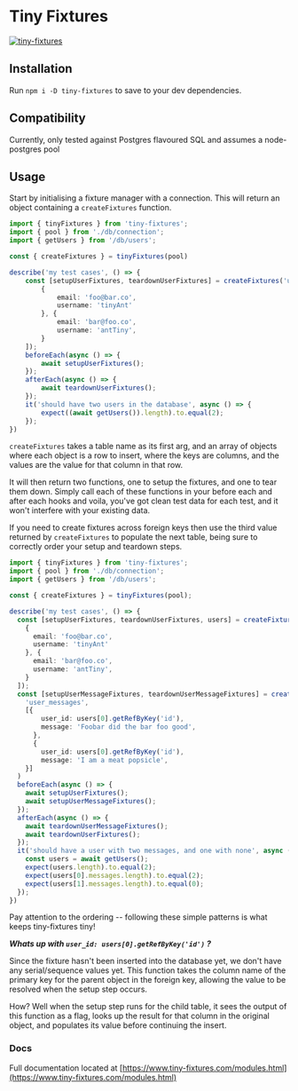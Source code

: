 # Tiny Fixtures
[![tiny-fixtures](https://circleci.com/gh/Antman261/tiny-fixtures.svg?style=svg)](https://app.circleci.com/pipelines/github/Antman261/tiny-fixtures)
## Installation

Run `npm i -D tiny-fixtures` to save to your dev dependencies.

## Compatibility

Currently, only tested against Postgres flavoured SQL and assumes a node-postgres pool

## Usage

Start by initialising a fixture manager with a connection. 
This will return an object containing a `createFixtures` function.

```ts
import { tinyFixtures } from 'tiny-fixtures';
import { pool } from './db/connection';
import { getUsers } from '/db/users';

const { createFixtures } = tinyFixtures(pool)

describe('my test cases', () => {
    const [setupUserFixtures, teardownUserFixtures] = createFixtures('users', [
        {
            email: 'foo@bar.co',
            username: 'tinyAnt'
        }, {
            email: 'bar@foo.co',
            username: 'antTiny',
        }
    ]);
    beforeEach(async () => {
        await setupUserFixtures();
    });
    afterEach(async () => {
        await teardownUserFixtures();
    });
    it('should have two users in the database', async () => {
        expect((await getUsers()).length).to.equal(2);
    });
})
```

`createFixtures` takes a table name as its first arg, and an array of objects
where each object is a row to insert, where the keys are columns,
and the values are the value for that column in that row.

It will then return two functions, one to setup the fixtures, and one to tear them down.
Simply call each of these functions in your before each and after each hooks and voila,
you've got clean test data for each test, and it won't interfere with your existing data.

If you need to create fixtures across foreign keys then use the third value returned
by `createFixtures` to populate the next table, being sure to correctly order your
setup and teardown steps.

```ts
import { tinyFixtures } from 'tiny-fixtures';
import { pool } from './db/connection';
import { getUsers } from '/db/users';

const { createFixtures } = tinyFixtures(pool);

describe('my test cases', () => {
  const [setupUserFixtures, teardownUserFixtures, users] = createFixtures('users', [
    {
      email: 'foo@bar.co',
      username: 'tinyAnt'
    }, {
      email: 'bar@foo.co',
      username: 'antTiny',
    }
  ]);
  const [setupUserMessageFixtures, teardownUserMessageFixtures] = createFixtures(
    'user_messages',
    [{
        user_id: users[0].getRefByKey('id'),
        message: 'Foobar did the bar foo good',
      },
      {
        user_id: users[0].getRefByKey('id'),
        message: 'I am a meat popsicle', 
    }]
  )
  beforeEach(async () => {
    await setupUserFixtures();
    await setupUserMessageFixtures();
  });
  afterEach(async () => {
    await teardownUserMessageFixtures();
    await teardownUserFixtures();
  });
  it('should have a user with two messages, and one with none', async () => {
    const users = await getUsers();
    expect(users.length).to.equal(2);
    expect(users[0].messages.length).to.equal(2);
    expect(users[1].messages.length).to.equal(0);
  });
})
```

Pay attention to the ordering -- following these simple patterns is what keeps tiny-fixtures tiny!

**_Whats up with `user_id: users[0].getRefByKey('id')` ?_**

Since the fixture hasn't been inserted into the database yet, we don't have any serial/sequence values yet. This function takes the column name of the primary key for the parent object in the foreign key, allowing the value to be resolved when the setup step occurs. 

How? Well when the setup step runs for the child table, it sees the output of this function as a flag, looks up the result for that column in the original object, and populates its value before continuing the insert.

### Docs

Full documentation located at [https://www.tiny-fixtures.com/modules.html](https://www.tiny-fixtures.com/modules.html)
